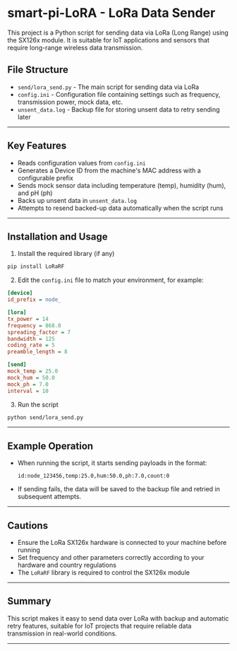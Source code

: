 # smart-pi-LoRA - LoRa Data Sender

This project is a Python script for sending data via LoRa (Long Range) using the SX126x module. It is suitable for IoT applications and sensors that require long-range wireless data transmission.

## File Structure

- `send/lora_send.py` - The main script for sending data via LoRa
- `config.ini` - Configuration file containing settings such as frequency, transmission power, mock data, etc.
- `unsent_data.log` - Backup file for storing unsent data to retry sending later

---

## Key Features

- Reads configuration values from `config.ini`
- Generates a Device ID from the machine's MAC address with a configurable prefix
- Sends mock sensor data including temperature (temp), humidity (hum), and pH (ph)
- Backs up unsent data in `unsent_data.log`
- Attempts to resend backed-up data automatically when the script runs

---

## Installation and Usage

1. Install the required library (if any)
```bash
pip install LoRaRF
````

2. Edit the `config.ini` file to match your environment, for example:

```ini
[device]
id_prefix = node_

[lora]
tx_power = 14
frequency = 868.0
spreading_factor = 7
bandwidth = 125
coding_rate = 5
preamble_length = 8

[send]
mock_temp = 25.0
mock_hum = 50.0
mock_ph = 7.0
interval = 10
```

3. Run the script

```bash
python send/lora_send.py
```

---

## Example Operation

* When running the script, it starts sending payloads in the format:

  ```
  id:node_123456,temp:25.0,hum:50.0,ph:7.0,count:0
  ```

* If sending fails, the data will be saved to the backup file and retried in subsequent attempts.

---

## Cautions

* Ensure the LoRa SX126x hardware is connected to your machine before running
* Set frequency and other parameters correctly according to your hardware and country regulations
* The `LoRaRF` library is required to control the SX126x module

---

## Summary

This script makes it easy to send data over LoRa with backup and automatic retry features, suitable for IoT projects that require reliable data transmission in real-world conditions.

---
